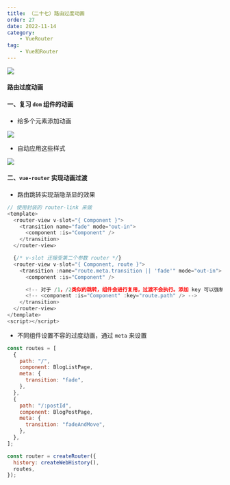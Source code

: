 ```yaml
---
title: （二十七）路由过度动画
order: 27
date: 2022-11-14
category:
    - VueRouter
tag: 
    - Vue和Router
---
```


![](https://image.zswei.xyz/img/202211142324437.png)

#### 路由过度动画


#### 一、复习 `dom` 组件的动画
- 给多个元素添加动画

![](https://image.zswei.xyz/img/202211142117624.png)

- 自动应用这些样式

![](https://image.zswei.xyz/img/202211142117119.png)

#### 二、`vue-router` 实现动画过渡

- 路由跳转实现渐隐渐显的效果

```js
// 使用封装的 router-link 来做
<template>
  <router-view v-slot="{ Component }">
    <transition name="fade" mode="out-in">
      <component :is="Component" />
    </transition>
  </router-view>

  {/* v-slot 还接受第二个参数 router */}
  <router-view v-slot="{ Component, route }">
    <transition :name="route.meta.transition || 'fade'" mode="out-in">
      <component :is="Component" />

      <!-- 对于 /1，/2类似的跳转，组件会进行复用，过渡不会执行。添加 key 可以强制执行过渡 -->
      <!-- <component :is="Component" :key="route.path" /> -->
    </transition>
  </router-view>
</template>
<script></script>
```

- 不同组件设置不容的过度动画，通过 `meta` 来设置

```js
const routes = [
  {
    path: "/",
    component: BlogListPage,
    meta: {
      transition: "fade",
    },
  },
  {
    path: "/:postId",
    component: BlogPostPage,
    meta: {
      transition: "fadeAndMove",
    },
  },
];

const router = createRouter({
  history: createWebHistory(),
  routes,
});
```